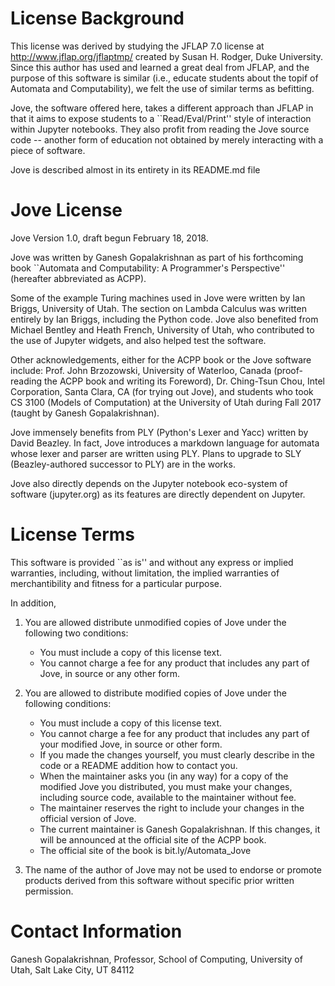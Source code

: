 # License Background

This license was derived by studying the JFLAP 7.0 license at
http://www.jflap.org/jflaptmp/ created by Susan H. Rodger, Duke University.
Since this author has used and learned a great deal from JFLAP, and the
purpose of this software is similar (i.e., educate students about the
topif of Automata and Computability), we felt the use of similar
terms as befitting.

Jove, the software offered here, takes a different approach than
JFLAP in that it aims to expose students to a ``Read/Eval/Print''
style of interaction within Jupyter notebooks. They also profit
from reading the Jove source code -- another form of education not
obtained by merely interacting with a piece of software.

Jove is described almost in its entirety in its README.md file 

# Jove License 

Jove Version 1.0, draft begun February 18, 2018.

Jove was written by Ganesh Gopalakrishnan as part of his forthcoming
book ``Automata and Computability: A Programmer's Perspective'' (hereafter
abbreviated as ACPP).

Some of the example Turing machines used in Jove were written by Ian Briggs,
University of Utah. The section on Lambda Calculus was written entirely by
Ian Briggs, including the Python code. Jove also benefited from Michael Bentley
and Heath French, University of Utah, who contributed to the use of Jupyter widgets,
and also helped test the software.

Other acknowledgements, either for the ACPP book or the Jove software include:
Prof. John Brzozowski, University of Waterloo, Canada (proof-reading the ACPP
book and writing its Foreword), Dr. Ching-Tsun Chou, Intel Corporation,
Santa Clara, CA (for trying out Jove), and students who took CS 3100 (Models
of Computation) at the University of Utah during Fall 2017 (taught by
Ganesh Gopalakrishnan).

Jove immensely benefits from PLY (Python's Lexer and Yacc) written by David Beazley.
In fact, Jove introduces a markdown language for automata whose lexer and parser
are written using PLY. Plans to upgrade to SLY (Beazley-authored successor to PLY)
are in the works.

Jove also directly depends on the Jupyter notebook eco-system of software (jupyter.org)
as its features are directly dependent on Jupyter.

# License Terms

This software is provided ``as is'' and without any express or
implied warranties, including, without limitation, the implied
warranties of merchantibility and fitness for a particular purpose.

In addition,

1.  You are allowed distribute unmodified copies of Jove under the following two conditions:
    * You must include a copy of this license text.
    * You cannot charge a fee for any product that includes any part of Jove, in source or any other form.

2. You are allowed to distribute modified copies of Jove under the following conditions:
    * You must include a copy of this license text.
    * You cannot charge a fee for any product that includes any part of your modified Jove,
      in source or other form.
    * If you made the changes yourself, you must clearly describe in the code or a README addition
      how to contact you.
    * When the maintainer asks you (in any way) for a copy of the modified Jove you distributed, you
       must make your changes, including source code, available to the maintainer without fee.
    * The maintainer reserves the right to include your changes in the official version of Jove.
    * The current maintainer is Ganesh Gopalakrishnan. If this changes, it will be announced at
      the official site of the ACPP book.
    * The official site of the book is bit.ly/Automata_Jove
       

3. The name of the author of Jove may not be used to
   endorse or promote products derived from this software without
   specific prior written permission.

# Contact Information

Ganesh Gopalakrishnan,
Professor,
School of Computing,
University of Utah,
Salt Lake City, UT 84112






